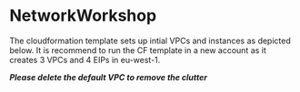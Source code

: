 # NetworkWorkshop

The cloudformation template sets up intial VPCs and instances as depicted below. It is recommend to run the CF template in a new account as it creates 3 VPCs and 4 EIPs in eu-west-1. 


_**Please delete the default VPC to remove the clutter**_


